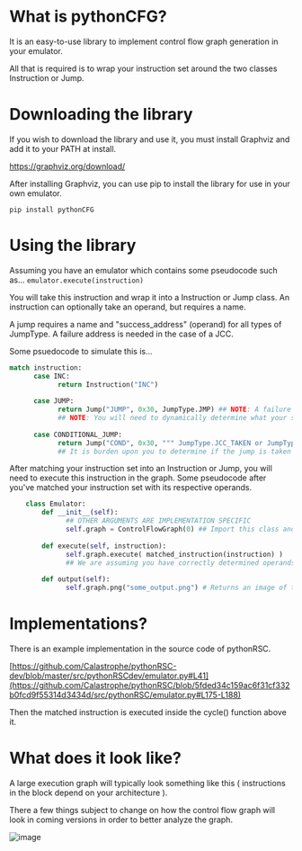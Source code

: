 # What is pythonCFG?
It is an easy-to-use library to implement control flow graph generation in your emulator.

All that is required is to wrap your instruction set around the two classes Instruction or Jump.



# Downloading the library
If you wish to download the library and use it, you must install Graphviz and add it to your PATH at install.

https://graphviz.org/download/

After installing Graphviz, you can use pip to install the library for use in your own emulator.

``pip install pythonCFG``

# Using the library
Assuming you have an emulator which contains some pseudocode such as...
``emulator.execute(instruction)``

You will take this instruction and wrap it into a Instruction or Jump class.
An instruction can optionally take an operand, but requires a name.

A jump requires a name and "success_address" (operand) for all types of JumpType. A failure address is needed in the case of a JCC.

Some psuedocode to simulate this is...

```py
match instruction:
      case INC:
            return Instruction("INC")
            
      case JUMP:
            return Jump("JUMP", 0x30, JumpType.JMP) ## NOTE: A failure address is not needed as this is an absolute jump!
            ## NOTE: You will need to dynamically determine what your success_address and failure_address.
            
      case CONDITIONAL_JUMP:
            return Jump("COND", 0x30, """ JumpType.JCC_TAKEN or JumpType.JCC_NOT_TAKEN """, 0x20) ## NOTE: A failure address is needed as this is conditional.
            ## It is burden upon you to determine if the jump is taken or not as it is not feasible for this library and its goals.
```

After matching your instruction set into an Instruction or Jump, you will need to execute this instruction in the graph.
Some pseudocode after you've matched your instruction set with its respective operands.
```py
    class Emulator:
        def __init__(self):
              ## OTHER ARGUMENTS ARE IMPLEMENTATION SPECIFIC
              self.graph = ControlFlowGraph(0) ## Import this class and set your entry point address ( in this case 0 ).
              
        def execute(self, instruction):
              self.graph.execute( matched_instruction(instruction) ) 
              ## We are assuming you have correctly determined operands in matched_instruction.
              
        def output(self):
              self.graph.png("some_output.png") # Returns an image of the control flow graph.
```

# Implementations?

There is an example implementation in the source code of pythonRSC.

[https://github.com/Calastrophe/pythonRSC-dev/blob/master/src/pythonRSCdev/emulator.py#L41](https://github.com/Calastrophe/pythonRSC/blob/5fded34c159ac6f31cf332b0fcd9f55314d3434d/src/pythonRSC/emulator.py#L175-L188)

Then the matched instruction is executed inside the cycle() function above it.


# What does it look like?

A large execution graph will typically look something like this ( instructions in the block depend on your architecture ).

There a few things subject to change on how the control flow graph will look in coming versions in order to better analyze the graph.

![image](https://user-images.githubusercontent.com/74928681/215513107-28c75e94-7209-4958-a671-c1cc742acc5c.png)
